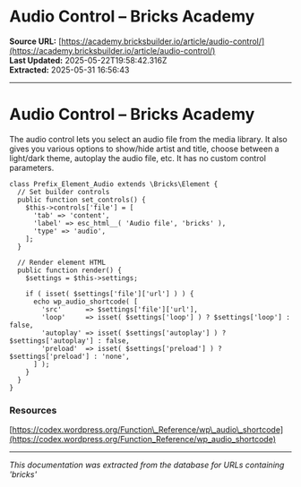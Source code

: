 # Audio Control – Bricks Academy

**Source URL:** [https://academy.bricksbuilder.io/article/audio-control/](https://academy.bricksbuilder.io/article/audio-control/)  
**Last Updated:** 2025-05-22T19:58:42.316Z  
**Extracted:** 2025-05-31 16:56:43

---

# Audio Control – Bricks Academy

The audio control lets you select an audio file from the media library. It also gives you various options to show/hide artist and title, choose between a light/dark theme, autoplay the audio file, etc. It has no custom control parameters.

```
class Prefix_Element_Audio extends \Bricks\Element {
  // Set builder controls
  public function set_controls() {
    $this->controls['file'] = [
      'tab' => 'content',
      'label' => esc_html__( 'Audio file', 'bricks' ),
      'type' => 'audio',
    ];
  }

  // Render element HTML
  public function render() {
    $settings = $this->settings;

    if ( isset( $settings['file']['url'] ) ) {
      echo wp_audio_shortcode( [
        'src'      => $settings['file']['url'],
        'loop'     => isset( $settings['loop'] ) ? $settings['loop'] : false, 
        'autoplay' => isset( $settings['autoplay'] ) ? $settings['autoplay'] : false, 
        'preload'  => isset( $settings['preload'] ) ? $settings['preload'] : 'none', 
      ] );
    }
  }
}
```

### Resources

[https://codex.wordpress.org/Function\_Reference/wp\_audio\_shortcode](https://codex.wordpress.org/Function_Reference/wp_audio_shortcode)

---

*This documentation was extracted from the database for URLs containing 'bricks'*
